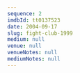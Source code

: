 ```yaml
---
sequence: 2
imdbId: tt0137523
date: 2004-09-17
slug: fight-club-1999
medium: null
venue: null
venueNotes: null
mediumNotes: null
---
```



